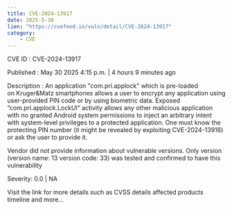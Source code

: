 ```yaml
---
title: CVE-2024-13917
date: 2025-5-30
lien: "https://cvefeed.io/vuln/detail/CVE-2024-13917"
category:
    - CVE
---
```


CVE ID : CVE-2024-13917

Published :  May 30
2025
4:15 p.m. | 4 hours
9 minutes ago

Description : An application "com.pri.applock"
which is pre-loaded on Kruger&Matz smartphones
allows a user to encrypt any application using user-provided PIN code or by using biometric data.
Exposed ”com.pri.applock.LockUI“ activity allows any other malicious application
with no granted Android system permissions
to inject an arbitrary intent with system-level privileges to a protected application. One must know the protecting PIN number (it might be revealed by exploiting CVE-2024-13916) or ask the user to provide it.

Vendor did not provide information about vulnerable versions.
Only version (version name: 13
version code: 33) was tested and confirmed to have this vulnerability

Severity: 0.0 | NA

Visit the link for more details
such as CVSS details
affected products
timeline
and more...
